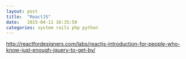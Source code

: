 ```yaml
---
layout: post
title:  "ReactJS"
date:   2015-04-11 16:35:50
categories: system rails php python
---
```


http://reactfordesigners.com/labs/reactjs-introduction-for-people-who-know-just-enough-jquery-to-get-by/
